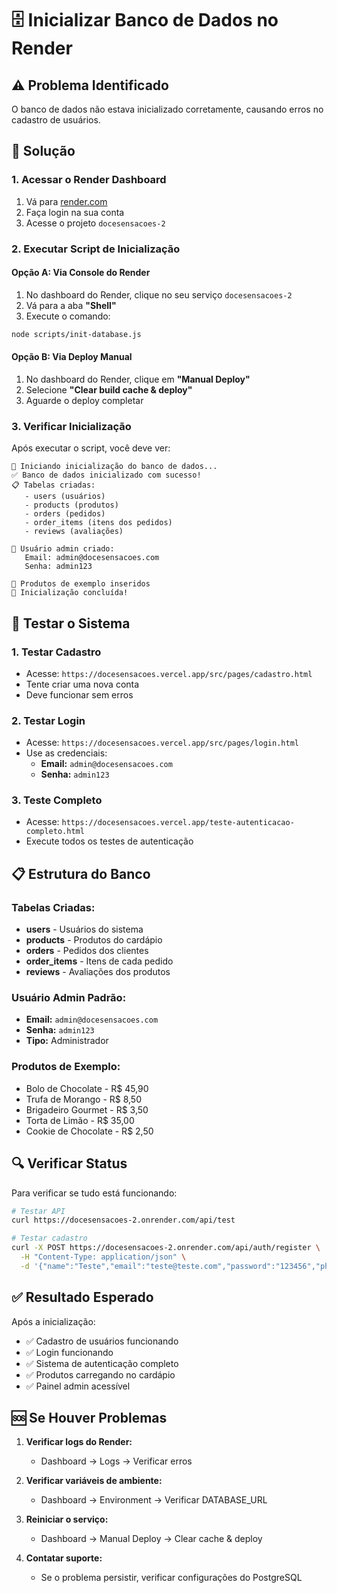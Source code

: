 # 🗄️ Inicializar Banco de Dados no Render

## ⚠️ Problema Identificado
O banco de dados não estava inicializado corretamente, causando erros no cadastro de usuários.

## 🔧 Solução

### 1. Acessar o Render Dashboard
1. Vá para [render.com](https://render.com)
2. Faça login na sua conta
3. Acesse o projeto `docesensacoes-2`

### 2. Executar Script de Inicialização

#### Opção A: Via Console do Render
1. No dashboard do Render, clique no seu serviço `docesensacoes-2`
2. Vá para a aba **"Shell"**
3. Execute o comando:
```bash
node scripts/init-database.js
```

#### Opção B: Via Deploy Manual
1. No dashboard do Render, clique em **"Manual Deploy"**
2. Selecione **"Clear build cache & deploy"**
3. Aguarde o deploy completar

### 3. Verificar Inicialização

Após executar o script, você deve ver:
```
🚀 Iniciando inicialização do banco de dados...
✅ Banco de dados inicializado com sucesso!
📋 Tabelas criadas:
   - users (usuários)
   - products (produtos)
   - orders (pedidos)
   - order_items (itens dos pedidos)
   - reviews (avaliações)

👤 Usuário admin criado:
   Email: admin@docesensacoes.com
   Senha: admin123

🍰 Produtos de exemplo inseridos
🎉 Inicialização concluída!
```

## 🧪 Testar o Sistema

### 1. Testar Cadastro
- Acesse: `https://docesensacoes.vercel.app/src/pages/cadastro.html`
- Tente criar uma nova conta
- Deve funcionar sem erros

### 2. Testar Login
- Acesse: `https://docesensacoes.vercel.app/src/pages/login.html`
- Use as credenciais:
  - **Email:** `admin@docesensacoes.com`
  - **Senha:** `admin123`

### 3. Teste Completo
- Acesse: `https://docesensacoes.vercel.app/teste-autenticacao-completo.html`
- Execute todos os testes de autenticação

## 📋 Estrutura do Banco

### Tabelas Criadas:
- **users** - Usuários do sistema
- **products** - Produtos do cardápio
- **orders** - Pedidos dos clientes
- **order_items** - Itens de cada pedido
- **reviews** - Avaliações dos produtos

### Usuário Admin Padrão:
- **Email:** `admin@docesensacoes.com`
- **Senha:** `admin123`
- **Tipo:** Administrador

### Produtos de Exemplo:
- Bolo de Chocolate - R$ 45,90
- Trufa de Morango - R$ 8,50
- Brigadeiro Gourmet - R$ 3,50
- Torta de Limão - R$ 35,00
- Cookie de Chocolate - R$ 2,50

## 🔍 Verificar Status

Para verificar se tudo está funcionando:

```bash
# Testar API
curl https://docesensacoes-2.onrender.com/api/test

# Testar cadastro
curl -X POST https://docesensacoes-2.onrender.com/api/auth/register \
  -H "Content-Type: application/json" \
  -d '{"name":"Teste","email":"teste@teste.com","password":"123456","phone":"(11) 99999-9999","address":"Rua Teste, 123"}'
```

## ✅ Resultado Esperado

Após a inicialização:
- ✅ Cadastro de usuários funcionando
- ✅ Login funcionando
- ✅ Sistema de autenticação completo
- ✅ Produtos carregando no cardápio
- ✅ Painel admin acessível

## 🆘 Se Houver Problemas

1. **Verificar logs do Render:**
   - Dashboard → Logs → Verificar erros

2. **Verificar variáveis de ambiente:**
   - Dashboard → Environment → Verificar DATABASE_URL

3. **Reiniciar o serviço:**
   - Dashboard → Manual Deploy → Clear cache & deploy

4. **Contatar suporte:**
   - Se o problema persistir, verificar configurações do PostgreSQL 